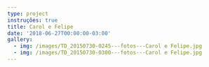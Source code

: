```yaml
---
type: project
instruções: true
title: Carol e Felipe
date: '2018-06-27T00:00:00-03:00'
gallery:
  - img: /images/TD_20150730-0245---fotos---Carol e Felipe.jpg
  - img: /images/TD_20150730-0300---fotos---Carol e Felipe.jpg
---
```


